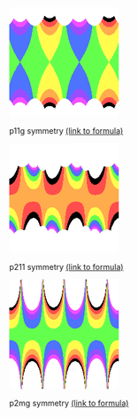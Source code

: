 ![Transformed rainbow stripe image into frieze with p11g symmetry, with blue and yellow hourglasses in a green background](example/friezes/rainbow_stripe_frieze_p11g.png)

p11g symmetry [(link to formula)](example/friezes/rainbow_stripe_frieze_p11g.yml)

![Transformed rainbow stripe image into frieze with p2111 symmetry, like an orange branch with black notches separated by blue and white droplets](example/friezes/rainbow_stripe_frieze_p211.png)

p211 symmetry [(link to formula)](example/friezes/rainbow_stripe_frieze_p211.yml)

![Transformed rainbow stripe image into frieze with p2mg symmetry, with multicolored spikes emerging from a green background](example/friezes/rainbow_stripe_frieze_p2mg.png)

p2mg symmetry [(link to formula)](example/friezes/rainbow_stripe_frieze_p2mg.yml)
